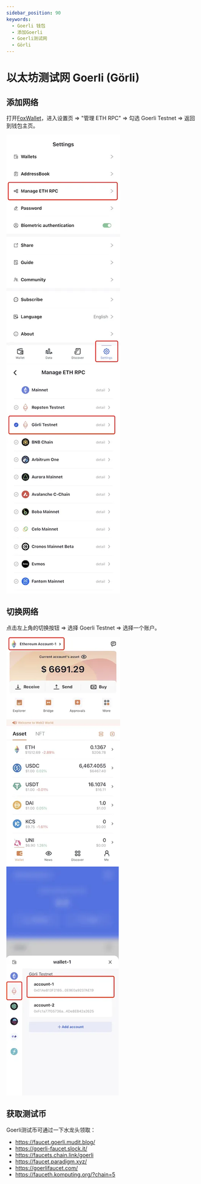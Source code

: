 ```yaml
---
sidebar_position: 90
keywords:
  - Goerli 钱包
  - 添加Goerli
  - Goerli测试网
  - Görli
---
```


# 以太坊测试网 Goerli (Görli)

## 添加网络
打开[FoxWallet](https://foxwallet.com)，进入设置页 => "管理 ETH RPC" => 勾选 Goerli Testnet => 返回到钱包主页。

![](../img/manage-eth-rpc.webp)![](../img/add-goerli.webp)

## 切换网络
点击左上角的切换按钮 => 选择 Goerli Testnet => 选择一个账户。

![](../img/switch-entrance.webp)![](../img/switch-goerli.webp)

## 获取测试币
Goerli测试币可通过一下水龙头领取：
* https://faucet.goerli.mudit.blog/
* https://goerli-faucet.slock.it/
* ​https://faucets.chain.link/goerli
* ​https://faucet.paradigm.xyz/
* https://goerlifaucet.com/
* https://fauceth.komputing.org/?chain=5